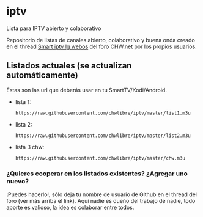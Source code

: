 # iptv
Lista para IPTV abierto y colaborativo

Repositorio de listas de canales abierto, colaborativo y buena onda creado en el thread [Smart iptv lg webos](http://www.chw.net/foro/poseedores-tv-led-smart-3d/1119064-smart-iptv-lg-webos-55.html) del foro CHW.net por los propios usuarios.


## Listados actuales (se actualizan automáticamente)
Éstas son las url que deberás usar en tu SmartTV/Kodi/Android.
* lista 1:

    `https://raw.githubusercontent.com/chwlibre/iptv/master/list1.m3u`

* lista 2:

    `https://raw.githubusercontent.com/chwlibre/iptv/master/list2.m3u`

* lista 3 chw:

    `https://raw.githubusercontent.com/chwlibre/iptv/master/chw.m3u`

### ¿Quieres cooperar en los listados existentes? ¿Agregar uno nuevo?
¡Puedes hacerlo!, sólo deja tu nombre de usuario de Github en el thread del foro (ver más arriba el link). Aquí nadie es dueño del trabajo de nadie, todo aporte es valioso, la idea es colaborar entre todos.
